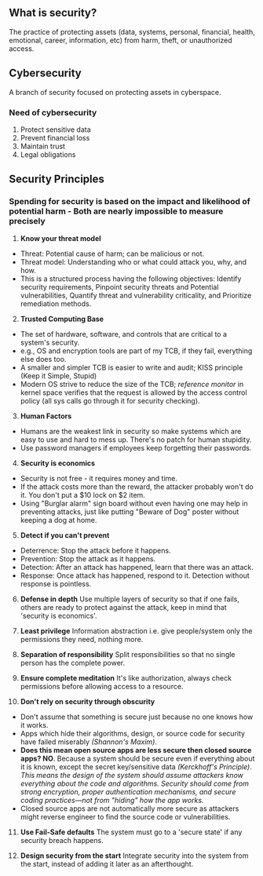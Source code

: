 ## What is security?
The practice of protecting assets (data, systems, personal, financial, health, emotional, career, information, etc) from harm, theft, or unauthorized access.

## Cybersecurity
A branch of security focused on protecting assets in cyberspace.

### Need of cybersecurity
1. Protect sensitive data
2. Prevent financial loss
3. Maintain trust
4. Legal obligations

## Security Principles

### Spending for security is based on the impact and likelihood of potential harm - Both are nearly impossible to measure precisely 


1. **Know your threat model**
- Threat: Potential cause of harm; can be malicious or not.
- Threat model: Understanding who or what could attack you, why, and how.
- This is a structured process having the following objectives: Identify security requirements, Pinpoint security threats and Potential vulnerabilities, Quantify threat and vulnerability criticality, and Prioritize remediation methods.

2. **Trusted Computing Base**
- The set of hardware, software, and controls that are critical to a system's security.
- e.g., OS and encryption tools are part of my TCB, if they fail, everything else does too. 
- A smaller and simpler TCB is easier to write and audit; KISS principle (Keep it Simple, Stupid)
- Modern OS strive to reduce the size of the TCB; *reference monitor* in kernel space verifies that the request is allowed by the access control policy (all sys calls go through it for security checking).

3. **Human Factors**
- Humans are the weakest link in security so make systems which are easy to use and hard to mess up. There's no patch for human stupidity.
- Use password managers if employees keep forgetting their passwords.

4. **Security is economics**
- Security is not free - it requires money and time.
- If the attack costs more than the reward, the attacker probably won't do it. You don't put a $10 lock on $2 item.
- Using "Burglar alarm" sign board without even having one may help in preventing attacks, just like putting "Beware of Dog" poster without keeping a dog at home.

5. **Detect if you can't prevent**
- Deterrence: Stop the attack before it happens.
- Prevention: Stop the attack as it happens.
- Detection: After an attack has happened, learn that there was an attack.
- Response: Once attack has happened, respond to it. Detection without response is pointless.

6. **Defense in depth**
Use multiple layers of security so that if one fails, others are ready to protect against the attack, keep in mind that 'security is economics'.

7. **Least privilege**
Information abstraction i.e. give people/system only the permissions they need, nothing more.

8. **Separation of responsibility**
Split responsibilities so that no single person has the complete power.

9. **Ensure complete meditation**
It's like authorization, always check permissions before allowing access to a resource.

10. **Don't rely on security through obscurity**
- Don't assume that something is secure just because no one knows how it works.
- Apps which hide their algorithms, design, or source code for security have failed miserably *(Shannon's Maxim)*.
- **Does this mean open source apps are less secure then closed source apps? NO**. Because a system should be secure even if everything about it is known, except the secret key/sensitive data *(Kerckhoff's Principle)*. *This means the design of the system should assume attackers know everything about the code and algorithms. Security should come from strong encryption, proper authentication mechanisms, and secure coding practices—not from "hiding" how the app works.*
- Closed source apps are not automatically more secure as attackers might reverse engineer to find the source code or vulnerabilities.

11. **Use Fail-Safe defaults**
The system must go to a 'secure state' if any security breach happens.

12. **Design security from the start**
Integrate security into the system from the start, instead of adding it later as an afterthought.
